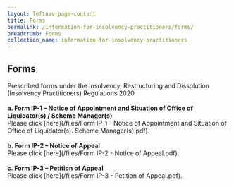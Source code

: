 ```yaml
---
layout: leftnav-page-content
title: Forms
permalink: /information-for-insolvency-practitioners/forms/
breadcrumb: Forms
collection_name: information-for-insolvency-practitioners
---
```


**Forms**<br>
---
Prescribed forms under the Insolvency, Restructuring and Dissolution (Insolvency Practitioners) Regulations 2020
<br><br>
**a. Form IP-1 – Notice of Appointment and Situation of Office of Liquidator(s) / Scheme Manager(s)**<br>
Please click [here](/files/Form IP-1 - Notice of Appointment and Situation of Office of Liquidator(s). Scheme Manager(s).pdf).
<br><br>
**b.	Form IP-2 – Notice of Appeal**<br>
Please click [here](/files/Form IP-2 - Notice of Appeal.pdf).
<br><br>
**c.	Form IP-3 – Petition of Appeal**<br>
Please click [here](/files/Form IP-3 - Petition of Appeal.pdf).
<br>



